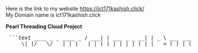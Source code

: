 Here is the link  to my website 
https://ict171kashish.click/<br>
My Domain name is ict171kashish.click

**Pearl Threading Cloud Project**
<pre> ```text ____ _ _ ____ _ / ___| | ___ _ _ __| | _ \ ___ ___ | | ___ ___ | | | |/ _ \| | | |/ _` | |_) / _ \ / _ 
     \| |/ _ \/ __| | |___| | (_) | |_| | (_| | _ < (_) | (_) | | __/\__ \ \____|_|\___/ \__,_|\__,_|_| \_\___/ \___/|_|\___||___/ ``` </pre>
